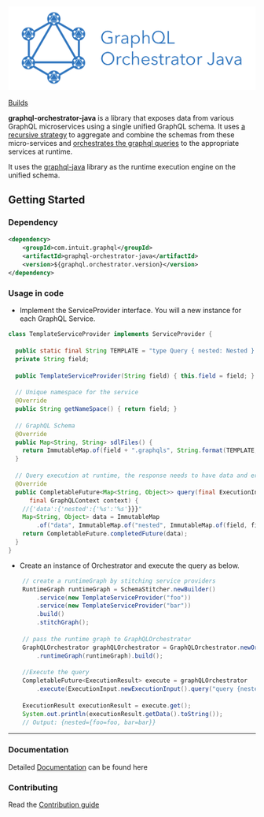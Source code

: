 <div align="center">

  ![graphql-orchestrator-java](./logo.png)

</div>

[Builds](https://circleci.com/gh/intuit/graphql-orchestrator-java)


**graphql-orchestrator-java** is a library that exposes data from various GraphQL microservices using a single unified GraphQL schema.
It uses [a recursive strategy](./mkdocs/docs/key-concepts/merging-types.md) to aggregate and combine the schemas from these micro-services 
and [orchestrates the graphql queries](./mkdocs/docs/key-concepts/graphql-query-execution.md) to the appropriate services
at runtime.


It uses the [graphql-java](https://github.com/graphql-java/graphql-java) library as the runtime execution engine on the unified schema.

## Getting Started

### Dependency

```xml
<dependency>
    <groupId>com.intuit.graphql</groupId>
    <artifactId>graphql-orchestrator-java</artifactId>
    <version>${graphql.orchestrator.version}</version>
</dependency>
```

### Usage in code

* Implement the ServiceProvider interface. You will a new instance for
each GraphQL Service.
```java
class TemplateServiceProvider implements ServiceProvider {

  public static final String TEMPLATE = "type Query { nested: Nested } type Nested { %s: String}";
  private String field;

  public TemplateServiceProvider(String field) { this.field = field; }

  // Unique namespace for the service
  @Override
  public String getNameSpace() { return field; }

  // GraphQL Schema
  @Override
  public Map<String, String> sdlFiles() {
    return ImmutableMap.of(field + ".graphqls", String.format(TEMPLATE, field));
  }

  // Query execution at runtime, the response needs to have data and error objects as per GraphQL Spec
  @Override
  public CompletableFuture<Map<String, Object>> query(final ExecutionInput executionInput, 
      final GraphQLContext context) {
    //{'data':{'nested':{'%s':'%s'}}}"
    Map<String, Object> data = ImmutableMap
        .of("data", ImmutableMap.of("nested", ImmutableMap.of(field, field)));
    return CompletableFuture.completedFuture(data);
  }
}
```

* Create an instance of Orchestrator and execute the query as below.
```java
    // create a runtimeGraph by stitching service providers
    RuntimeGraph runtimeGraph = SchemaStitcher.newBuilder()
        .service(new TemplateServiceProvider("foo"))   
        .service(new TemplateServiceProvider("bar"))  
        .build()
        .stitchGraph();

    // pass the runtime graph to GraphQLOrchestrator
    GraphQLOrchestrator graphQLOrchestrator = GraphQLOrchestrator.newOrchestrator()
        .runtimeGraph(runtimeGraph).build();
    
    //Execute the query 
    CompletableFuture<ExecutionResult> execute = graphQLOrchestrator
        .execute(ExecutionInput.newExecutionInput().query("query {nested {foo bar}}").build());

    ExecutionResult executionResult = execute.get();
    System.out.println(executionResult.getData().toString());
    // Output: {nested={foo=foo, bar=bar}}
```

------------------------------

### Documentation

Detailed [Documentation](https://intuit.github.io/graphql-orchestrator-java/) can be found here

### Contributing

Read the [Contribution guide](./.github/CONTRIBUTING.md)

